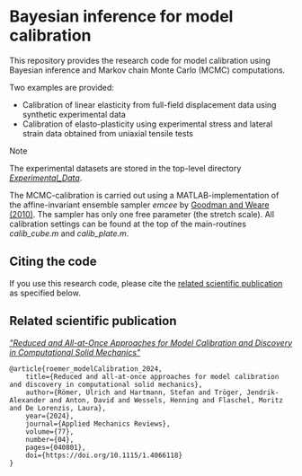 # Bayesian inference for model calibration

This repository provides the research code for model calibration using Bayesian inference and Markov chain Monte Carlo (MCMC) computations.

Two examples are provided:
- Calibration of linear elasticity from full-field displacement data using synthetic experimental data 
- Calibration of elasto-plasticity using experimental stress and lateral strain data obtained from uniaxial tensile tests

> [!NOTE] 
> The experimental datasets are stored in the top-level directory [*Experimental_Data*](https://github.com/troegerj/calibration-paper/tree/main/Experimental_Data).

The MCMC-calibration is carried out using a MATLAB-implementation of the affine-invariant ensemble sampler *emcee* by [Goodman and Weare (2010)](https://msp.org/camcos/2010/5-1/p04.xhtml). The sampler has only one free parameter (the stretch scale). All calibration settings can be found at the top of the main-routines *calib_cube.m* and *calib_plate.m*.

## Citing the code

If you use this research code, please cite the [related scientific publication](#related-scientific-publication) as specified below.

## Related scientific publication

[*"Reduced and All-at-Once Approaches for Model Calibration and Discovery in Computational Solid Mechanics"*](https://doi.org/10.1115/1.4066118)

```
@article{roemer_modelCalibration_2024,
    title={Reduced and all-at-once approaches for model calibration and discovery in computational solid mechanics},
    author={Römer, Ulrich and Hartmann, Stefan and Tröger, Jendrik-Alexander and Anton, David and Wessels, Henning and Flaschel, Moritz and De Lorenzis, Laura},
    year={2024},
    journal={Applied Mechanics Reviews},
    volume={77},
    number={04},
    pages={040801},
    doi={https://doi.org/10.1115/1.4066118}
}
```